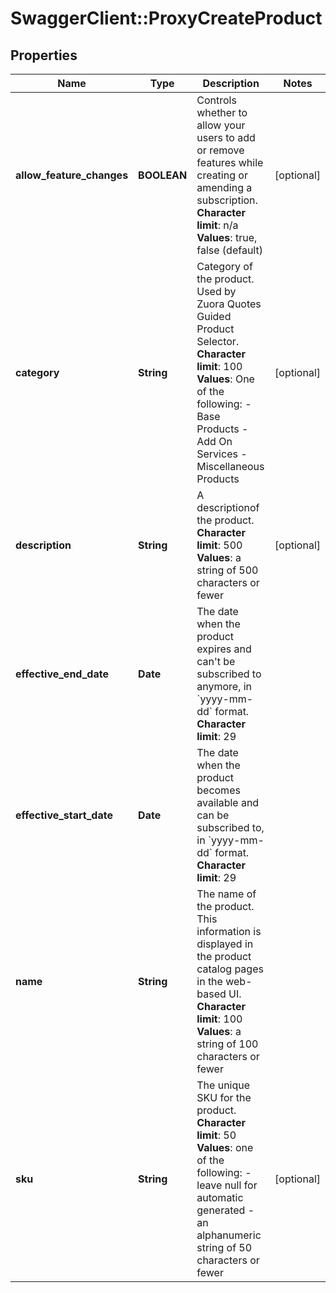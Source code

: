 # SwaggerClient::ProxyCreateProduct

## Properties
Name | Type | Description | Notes
------------ | ------------- | ------------- | -------------
**allow_feature_changes** | **BOOLEAN** |  Controls whether to allow your users to add or remove features while creating or amending a subscription. **Character** **limit**: n/a **Values**: true, false (default)  | [optional] 
**category** | **String** |  Category of the product. Used by Zuora Quotes Guided Product Selector. **Character** **limit**: 100 **Values**: One of the following:  - Base Products - Add On Services - Miscellaneous Products  | [optional] 
**description** | **String** |  A descriptionof the product. **Character limit**: 500 **Values**: a string of 500 characters or fewer  | [optional] 
**effective_end_date** | **Date** | The date when the product expires and can&#39;t be subscribed to anymore, in &#x60;yyyy-mm-dd&#x60; format. **Character limit**: 29  | 
**effective_start_date** | **Date** | The date when the product becomes available and can be subscribed to, in &#x60;yyyy-mm-dd&#x60; format. **Character limit**: 29  | 
**name** | **String** | The name of the product. This information is displayed in the product catalog pages in the web-based UI. **Character limit**: 100 **Values**: a string of 100 characters or fewer  | 
**sku** | **String** | The unique SKU for the product. **Character limit**: 50 **Values**: one of the following:  - leave null for automatic generated - an alphanumeric string of 50 characters or fewer  | [optional] 


